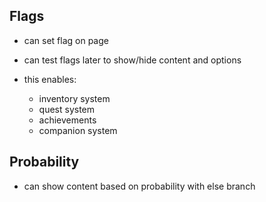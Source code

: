 Flags
-----

- can set flag on page
- can test flags later to show/hide content and options

- this enables:
  - inventory system
  - quest system
  - achievements
  - companion system

Probability
-----------

- can show content based on probability with else branch

